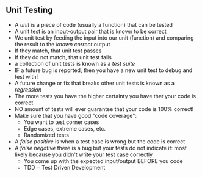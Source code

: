 
## Unit Testing

  * A *unit* is a piece of code (usually a function) that can be tested
  * A unit test is an input-output pair that is known to be correct
  * We unit test by feeding the input into our unit (function) and comparing the result to the *known correct* output
  * If they match, that unit test passes
  * If they do not match, that unit test fails
  * a collection of unit tests is known as a *test suite*
  * IF a future bug is reported, then you have a new unit test to debug and test with!
  * A future change or fix that breaks other unit tests is known as a *regression*
  * The more tests you have the higher certainty you have that your code is correct
  * NO amount of tests will ever guarantee that your code is 100% correct!
  * Make sure that you have good "code coverage":
    * You want to test corner cases
    * Edge cases, extreme cases, etc.
    * Randomized tests
  * A *false positive* is when a test case is wrong but the code is correct
  * A *false negative* there is a bug but your tests do not indicate it: most likely because you didn't write your test case correctly
    * You come up with the expected input/output BEFORE you code
    * TDD = Test Driven Development
